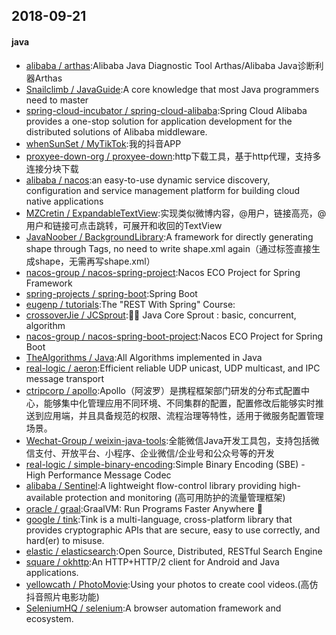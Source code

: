 ## 2018-09-21

#### java
* [alibaba / arthas](https://github.com/alibaba/arthas):Alibaba Java Diagnostic Tool Arthas/Alibaba Java诊断利器Arthas
* [Snailclimb / JavaGuide](https://github.com/Snailclimb/JavaGuide):A core knowledge that most Java programmers need to master
* [spring-cloud-incubator / spring-cloud-alibaba](https://github.com/spring-cloud-incubator/spring-cloud-alibaba):Spring Cloud Alibaba provides a one-stop solution for application development for the distributed solutions of Alibaba middleware.
* [whenSunSet / MyTikTok](https://github.com/whenSunSet/MyTikTok):我的抖音APP
* [proxyee-down-org / proxyee-down](https://github.com/proxyee-down-org/proxyee-down):http下载工具，基于http代理，支持多连接分块下载
* [alibaba / nacos](https://github.com/alibaba/nacos):an easy-to-use dynamic service discovery, configuration and service management platform for building cloud native applications
* [MZCretin / ExpandableTextView](https://github.com/MZCretin/ExpandableTextView):实现类似微博内容，@用户，链接高亮，@用户和链接可点击跳转，可展开和收回的TextView
* [JavaNoober / BackgroundLibrary](https://github.com/JavaNoober/BackgroundLibrary):A framework for directly generating shape through Tags, no need to write shape.xml again（通过标签直接生成shape，无需再写shape.xml）
* [nacos-group / nacos-spring-project](https://github.com/nacos-group/nacos-spring-project):Nacos ECO Project for Spring Framework
* [spring-projects / spring-boot](https://github.com/spring-projects/spring-boot):Spring Boot
* [eugenp / tutorials](https://github.com/eugenp/tutorials):The "REST With Spring" Course:
* [crossoverJie / JCSprout](https://github.com/crossoverJie/JCSprout):👨‍🎓 Java Core Sprout : basic, concurrent, algorithm
* [nacos-group / nacos-spring-boot-project](https://github.com/nacos-group/nacos-spring-boot-project):Nacos ECO Project for Spring Boot
* [TheAlgorithms / Java](https://github.com/TheAlgorithms/Java):All Algorithms implemented in Java
* [real-logic / aeron](https://github.com/real-logic/aeron):Efficient reliable UDP unicast, UDP multicast, and IPC message transport
* [ctripcorp / apollo](https://github.com/ctripcorp/apollo):Apollo（阿波罗）是携程框架部门研发的分布式配置中心，能够集中化管理应用不同环境、不同集群的配置，配置修改后能够实时推送到应用端，并且具备规范的权限、流程治理等特性，适用于微服务配置管理场景。
* [Wechat-Group / weixin-java-tools](https://github.com/Wechat-Group/weixin-java-tools):全能微信Java开发工具包，支持包括微信支付、开放平台、小程序、企业微信/企业号和公众号等的开发
* [real-logic / simple-binary-encoding](https://github.com/real-logic/simple-binary-encoding):Simple Binary Encoding (SBE) - High Performance Message Codec
* [alibaba / Sentinel](https://github.com/alibaba/Sentinel):A lightweight flow-control library providing high-available protection and monitoring (高可用防护的流量管理框架)
* [oracle / graal](https://github.com/oracle/graal):GraalVM: Run Programs Faster Anywhere 🚀
* [google / tink](https://github.com/google/tink):Tink is a multi-language, cross-platform library that provides cryptographic APIs that are secure, easy to use correctly, and hard(er) to misuse.
* [elastic / elasticsearch](https://github.com/elastic/elasticsearch):Open Source, Distributed, RESTful Search Engine
* [square / okhttp](https://github.com/square/okhttp):An HTTP+HTTP/2 client for Android and Java applications.
* [yellowcath / PhotoMovie](https://github.com/yellowcath/PhotoMovie):Using your photos to create cool videos.(高仿抖音照片电影功能)
* [SeleniumHQ / selenium](https://github.com/SeleniumHQ/selenium):A browser automation framework and ecosystem.
